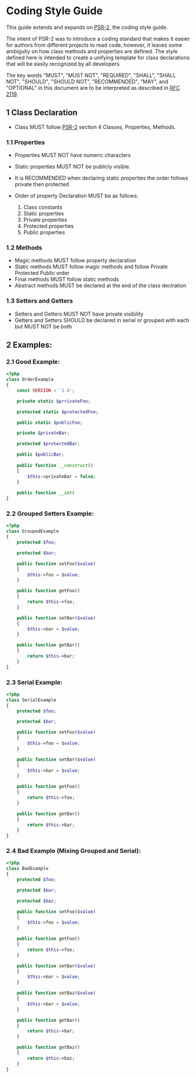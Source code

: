 # Coding Style Guide

This guide extends and expands on [PSR-2][], the coding style guide.

The intent of PSR-2 was to introduce a coding standard that makes it easier for
authors from different projects to read code, however, it leaves some ambiguity on how 
class methods and properties are defined.  The style defined here is intended 
to create a unifying template for class declarations that will be easily recognized 
by all developers 

The key words "MUST", "MUST NOT", "REQUIRED", "SHALL", "SHALL NOT", "SHOULD",
"SHOULD NOT", "RECOMMENDED", "MAY", and "OPTIONAL" in this document are to be
interpreted as described in [RFC 2119][].

[RFC 2119]: http://www.ietf.org/rfc/rfc2119.txt
[PSR-2]: https://github.com/php-fig/fig-standards/blob/master/accepted/PSR-2-coding-style-guide.md

## 1 Class Declaration 

- Class MUST follow [PSR-2][] section 4 Classes, Properties, Methods.

### 1.1 Properties

- Properties MUST NOT have numeric characters
- Static properties MUST NOT be publicly visible. 
- It is RECOMMENDED when declaring static properties the order follows private then protected
- Order of property Declaration MUST be as follows:

    1. Class constants
    2. Static properties 
    3. Private properties 
    4. Protected properties 
    5. Public properties 

### 1.2 Methods

- Magic methods MUST follow property declaration 
- Static methods MUST follow magic methods and follow Private Protected Public order
- Final methods MUST follow static methods
- Abstract methods MUST be declared at the end of the class declration  

### 1.3 Setters and Getters

- Setters and Getters MUST NOT have private visibility
- Getters and Setters SHOULD be declared in serial or grouped with each but MUST NOT be both 

## 2 Examples:

### 2.1 Good Example:
```php
<?php
class OrderExample
{
    const VERSION = '1.4';

    private static $prrivateFoo;

    protected static $protectedFoo;

    public static $publicFoo;

    private $privateBar;

    protected $protectedBar;

    public $publicBar;
    
    public function __construct()
    {
        $this->privateBar = false;
    }
    
    public function __set(
}

```

### 2.2 Grouped Setters Example:
```php
<?php
class GroupedExample 
{
    protected $foo;

    protected $bar;

    public function setFoo($value)
    {
        $this->foo = $value;
    }

    public function getFoo()
    {
        return $this->foo;
    }

    public function setBar($value)
    {
        $this->bar = $value;
    }

    public function getBar()
    {
        return $this->bar;
    }
}
```

### 2.3 Serial Example:
```php
<?php
class SerialExample 
{
    protected $foo;

    protected $bar;

    public function setFoo($value)
    {
        $this->foo = $value;
    }

    public function setBar($value)
    {
        $this->bar = $value;
    }

    public function getFoo()
    {
        return $this->foo;
    }

    public function getBar()
    {
        return $this->bar;
    }
}
```

### 2.4 Bad Example (Mixing Grouped and Serial):
```php
<?php
class BadExample 
{
    protected $foo;

    protected $bar;

    protected $baz;

    public function setFoo($value)
    {
        $this->foo = $value;
    }

    public function getFoo()
    {
        return $this->foo;
    }

    public function setBar($value)
    {
        $this->bar = $value;
    }

    public function setBaz($value)
    {
        $this->bar = $value;
    }

    public function getBar()
    {
        return $this->bar;
    }

    public function getBaz()
    {
        return $this->baz;
    }
}
```